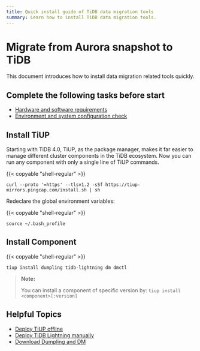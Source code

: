 ```yaml
---
title: Quick install guide of TiDB data migration tools
summary: Learn how to install TiDB data migration tools.
---
```


# Migrate from Aurora snapshot to TiDB

This document introduces how to install data migration related tools quickly.

## Complete the following tasks before start

- [Hardware and software requirements](/hardware-and-software-requirements.md)
- [Environment and system configuration check](/check-before-deployment.md)

## Install TiUP

Starting with TiDB 4.0, TiUP, as the package manager, makes it far easier to manage different cluster components in the TiDB ecosystem. Now you can run any component with only a single line of TiUP commands.

{{< copyable "shell-regular" >}}

```shell
curl --proto '=https' --tlsv1.2 -sSf https://tiup-mirrors.pingcap.com/install.sh | sh
```

Redeclare the global environment variables:

{{< copyable "shell-regular" >}}

```shell
source ~/.bash_profile
```

## Install Component

{{< copyable "shell-regular" >}}

```shell
tiup install dumpling tidb-lightning dm dmctl
```

> **Note:**
>
> You can install a component of specific version by: `tiup install <component>[:version]`

## Helpful Topics

- [Deploy TiUP offline](/production-deployment-using-tiup)
- [Deploy TiDB Lightning manually](/tidb-lightning/deploy-tidb-lightning.md#deploy-tidb-lightning-manually)
- [Download Dumpling and DM](/download-ecosystem-tools)